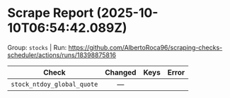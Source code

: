# Scrape Report (2025-10-10T06:54:42.089Z)

Group: `stocks`  |  Run: https://github.com/AlbertoRoca96/scraping-checks-scheduler/actions/runs/18398875816

| Check | Changed | Keys | Error |
|---|:---:|:--|:--|
| `stock_ntdoy_global_quote` | — |  |  |

